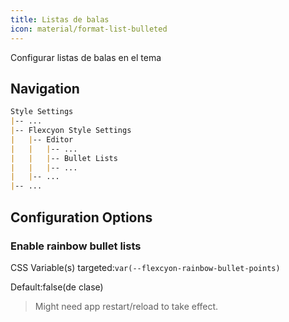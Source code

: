 ```yaml
---
title: Listas de balas
icon: material/format-list-bulleted
---
```


Configurar listas de balas en el tema

## Navigation

```md
Style Settings
|-- ...
|-- Flexcyon Style Settings
|   |-- Editor
|   |   |-- ...
|   |   |-- Bullet Lists
|   |   |-- ...
|   |-- ...
|-- ...
```

## Configuration Options

### Enable rainbow bullet lists

CSS Variable(s) targeted:`var(--flexcyon-rainbow-bullet-points)`

Default:false(de clase)
> Might need app restart/reload to take effect.

